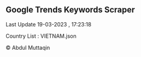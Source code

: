 

## Google Trends Keywords Scraper 
 
Last Update 19-03-2023 , 17:23:18

Country List :
VIETNAM.json



© Abdul Muttaqin 
